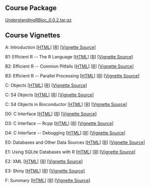 ## Course Package

[UnderstandingRBioc_0.0.2.tar.gz](UnderstandingRBioc_0.0.2.tar.gz)

## Course Vignettes

A: Introduction [[HTML](A_Introduction.html)] [[R](A_introduction.R)] [[Vignette Source](A_Introduction.Rmd)]


B1: Efficient R -- The R Language [[HTML](B1_RLanguage.html)] [[R](B1_RLanguage.R)] [[Vignette Source](B1_RLanguage.Rmd)]


B2: Efficient R -- Common Pitfalls [[HTML](B2_CommonPitfalls.Rmd)] [[R](B2_CommonPitfalls.R)] [[Vignette Source](B2_CommonPitfalls.Rmd)]

B3: Efficient R -- Parallel Processing [[HTML](B3_Parallel.Rmd)] [[R](B3_Parallel.R)] [[Vignette Source](B3_Parallel.Rmd)]

C: Objects [[HTML](C1_Objects.Rmd)] [[R](C1_Objects.R)] [[Vignette Source](C1_Objects.Rmd)]

C: S4 Objects [[HTML](C2_S4Objects.Rmd)] [[R](C2_S4Objects.R)] [[Vignette Source](C2_S4Objects.Rmd)]

C: S4 Objects in Bioconductor [[HTML](C3_S4InBioc.Rmd)] [[R](C3_S4InBioc.R)] [[Vignette Source](C3_S4InBioc.Rmd)]


D0: C Interface [[HTML](D0_CInterface.Rmd)] [[R](D0_CInterface.R)] [[Vignette Source](D0_CInterface.Rmd)]

D3: C Interface -- Rcpp [[HTML](D3_CInterface_Rcpp.Rmd)] [[R](D3_CInterface_Rcpp.R)] [[Vignette Source](D3_CInterface_Rcpp.Rmd)]

D4: C Interface -- Debugging [[HTML](D4_CInterface_Debugging.Rmd)] [[R](D4_CInterface_Debugging.R)] [[Vignette Source](D4_CInterface_Debugging.Rmd)]

E0: Databases and Other Data Sources [[HTML](E0_Database_etc.Rmd)] [[R](E0_Database_etc.R)] [[Vignette Source](E0_Database_etc.Rmd)]


E1: Using SQLite Databases with R [[HTML](E1_Database.Rmd)] [[R](E1_Database.R)] [[Vignette Source](E1_Database.Rmd)]

E2: XML [[HTML](E2_XML.Rmd)] [[R](E2_XML.R)] [[Vignette Source](E2_XML.Rmd)]

E3: Shiny [[HTML](E3_shiny.Rmd)] [[R](E3_shiny.R)] [[Vignette Source](E3_shiny.Rmd)]


F: Summary [[HTML](F_Summary.Rmd)] [[R](F_Summary.R)] [[Vignette Source](F_Summary.Rmd)]





